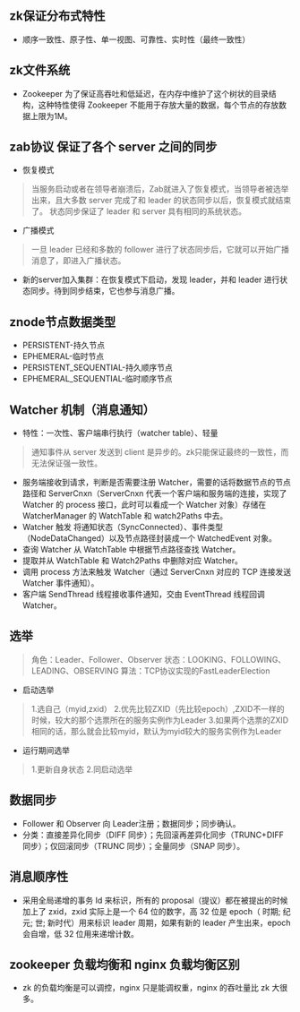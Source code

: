 
## zk保证分布式特性
* 顺序一致性、原子性、单一视图、可靠性、实时性（最终一致性）

## zk文件系统
* Zookeeper 为了保证高吞吐和低延迟，在内存中维护了这个树状的目录结构，这种特性使得 Zookeeper 不能用于存放大量的数据，每个节点的存放数据上限为1M。
## zab协议 保证了各个 server 之间的同步
* 恢复模式
> 当服务启动或者在领导者崩溃后，Zab就进入了恢复模式，当领导者被选举出来，且大多数 server 完成了和 leader 的状态同步以后，恢复模式就结束了。
> 状态同步保证了 leader 和 server 具有相同的系统状态。
* 广播模式
> 一旦 leader 已经和多数的 follower 进行了状态同步后，它就可以开始广播消息了，即进入广播状态。
* 新的server加入集群：在恢复模式下启动，发现 leader，并和 leader 进行状态同步。待到同步结束，它也参与消息广播。

## znode节点数据类型
* PERSISTENT-持久节点
* EPHEMERAL-临时节点
* PERSISTENT_SEQUENTIAL-持久顺序节点
* EPHEMERAL_SEQUENTIAL-临时顺序节点

## Watcher 机制（消息通知）
* 特性：一次性、客户端串行执行（watcher table）、轻量
> 通知事件从 server 发送到 client 是异步的。zk只能保证最终的一致性，而无法保证强一致性。
* 服务端接收到请求，判断是否需要注册 Watcher，需要的话将数据节点的节点路径和 ServerCnxn（ServerCnxn 代表一个客户端和服务端的连接，实现了 Watcher 的 process 接口，此时可以看成一个 Watcher 对象）存储在WatcherManager 的 WatchTable 和 watch2Paths 中去。
* Watcher 触发 将通知状态（SyncConnected）、事件类型（NodeDataChanged）以及节点路径封装成一个 WatchedEvent 对象。
* 查询 Watcher 从 WatchTable 中根据节点路径查找 Watcher。
* 提取并从 WatchTable 和 Watch2Paths 中删除对应 Watcher。
* 调用 process 方法来触发 Watcher（通过 ServerCnxn 对应的 TCP 连接发送 Watcher 事件通知）。
* 客户端 SendThread 线程接收事件通知，交由 EventThread 线程回调 Watcher。

## 选举
> 角色：Leader、Follower、Observer
> 状态：LOOKING、FOLLOWING、LEADING、OBSERVING
> 算法：TCP协议实现的FastLeaderElection
* 启动选举
> 1.选自己（myid,zxid）
> 2.优先比较ZXID（先比较epoch）,ZXID不一样的时候，较大的那个选票所在的服务实例作为Leader
> 3.如果两个选票的ZXID相同的话，那么就会比较myid，默认为myid较大的服务实例作为Leader
* 运行期间选举
> 1.更新自身状态
> 2.同启动选举

## 数据同步
* Follower 和 Observer 向 Leader注册；数据同步；同步确认。
* 分类：直接差异化同步（DIFF 同步）；先回滚再差异化同步（TRUNC+DIFF 同步）；仅回滚同步（TRUNC 同步）；全量同步（SNAP 同步）。

## 消息顺序性
* 采用全局递增的事务 Id 来标识，所有的 proposal（提议）都在被提出的时候加上了 zxid，zxid 实际上是一个 64 位的数字，高 32 位是 epoch（ 时期; 纪元; 世; 新时代）用来标识 leader 周期，如果有新的 leader 产生出来，epoch会自增，低 32 位用来递增计数。

## zookeeper 负载均衡和 nginx 负载均衡区别
* zk 的负载均衡是可以调控，nginx 只是能调权重，nginx 的吞吐量比 zk 大很多。
